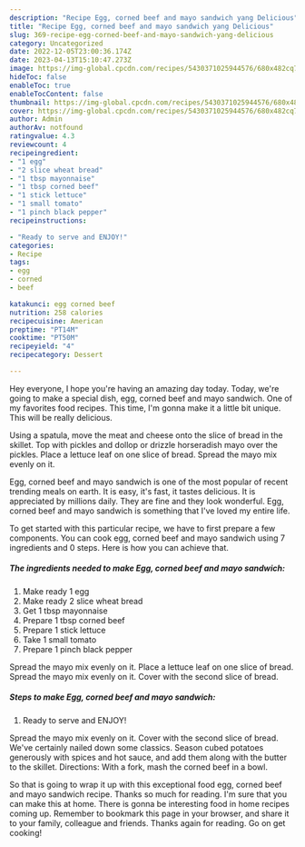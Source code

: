 ```yaml
---
description: "Recipe Egg, corned beef and mayo sandwich yang Delicious"
title: "Recipe Egg, corned beef and mayo sandwich yang Delicious"
slug: 369-recipe-egg-corned-beef-and-mayo-sandwich-yang-delicious
category: Uncategorized
date: 2022-12-05T23:00:36.174Z
date: 2023-04-13T15:10:47.273Z
image: https://img-global.cpcdn.com/recipes/5430371025944576/680x482cq70/egg-corned-beef-and-mayo-sandwich-recipe-main-photo.jpg
hideToc: false
enableToc: true
enableTocContent: false
thumbnail: https://img-global.cpcdn.com/recipes/5430371025944576/680x482cq70/egg-corned-beef-and-mayo-sandwich-recipe-main-photo.jpg
cover: https://img-global.cpcdn.com/recipes/5430371025944576/680x482cq70/egg-corned-beef-and-mayo-sandwich-recipe-main-photo.jpg
author: Admin
authorAv: notfound
ratingvalue: 4.3
reviewcount: 4
recipeingredient:
- "1 egg"
- "2 slice wheat bread"
- "1 tbsp mayonnaise"
- "1 tbsp corned beef"
- "1 stick lettuce"
- "1 small tomato"
- "1 pinch black pepper"
recipeinstructions:

- "Ready to serve and ENJOY!"
categories:
- Recipe
tags:
- egg
- corned
- beef

katakunci: egg corned beef 
nutrition: 258 calories
recipecuisine: American
preptime: "PT14M"
cooktime: "PT50M"
recipeyield: "4"
recipecategory: Dessert

---
```



Hey everyone, I hope you're having an amazing day today. Today, we're going to make a special dish, egg, corned beef and mayo sandwich. One of my favorites food recipes. This time, I'm gonna make it a little bit unique. This will be really delicious.

Using a spatula, move the meat and cheese onto the slice of bread in the skillet. Top with pickles and dollop or drizzle horseradish mayo over the pickles. Place a lettuce leaf on one slice of bread. Spread the mayo mix evenly on it.

Egg, corned beef and mayo sandwich is one of the most popular of recent trending meals on earth. It is easy, it's fast, it tastes delicious. It is appreciated by millions daily. They are fine and they look wonderful. Egg, corned beef and mayo sandwich is something that I've loved my entire life.


To get started with this particular recipe, we have to first prepare a few components. You can cook egg, corned beef and mayo sandwich using 7 ingredients and 0 steps. Here is how you can achieve that.

<!--inarticleads1-->

##### The ingredients needed to make Egg, corned beef and mayo sandwich:

1. Make ready 1 egg
1. Make ready 2 slice wheat bread
1. Get 1 tbsp mayonnaise
1. Prepare 1 tbsp corned beef
1. Prepare 1 stick lettuce
1. Take 1 small tomato
1. Prepare 1 pinch black pepper


Spread the mayo mix evenly on it. Place a lettuce leaf on one slice of bread. Spread the mayo mix evenly on it. Cover with the second slice of bread. 

<!--inarticleads2-->

##### Steps to make Egg, corned beef and mayo sandwich:


1. Ready to serve and ENJOY!

Spread the mayo mix evenly on it. Cover with the second slice of bread. We&#39;ve certainly nailed down some classics. Season cubed potatoes generously with spices and hot sauce, and add them along with the butter to the skillet. Directions: With a fork, mash the corned beef in a bowl. 

So that is going to wrap it up with this exceptional food egg, corned beef and mayo sandwich recipe. Thanks so much for reading. I'm sure that you can make this at home. There is gonna be interesting food in home recipes coming up. Remember to bookmark this page in your browser, and share it to your family, colleague and friends. Thanks again for reading. Go on get cooking!
